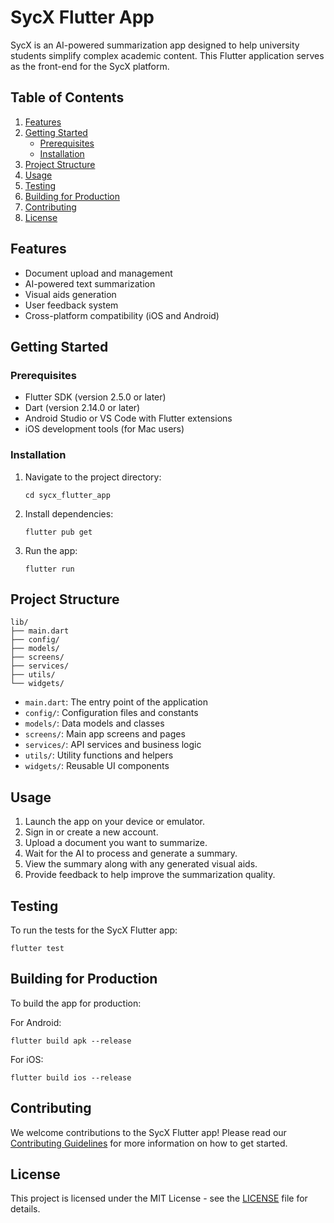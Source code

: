 # SycX Flutter App

SycX is an AI-powered summarization app designed to help university students simplify complex academic content. This Flutter application serves as the front-end for the SycX platform.

## Table of Contents

1. [Features](#features)
2. [Getting Started](#getting-started)
   - [Prerequisites](#prerequisites)
   - [Installation](#installation)
3. [Project Structure](#project-structure)
4. [Usage](#usage)
5. [Testing](#testing)
6. [Building for Production](#building-for-production)
7. [Contributing](#contributing)
8. [License](#license)

## Features

- Document upload and management
- AI-powered text summarization
- Visual aids generation
- User feedback system
- Cross-platform compatibility (iOS and Android)

## Getting Started

### Prerequisites

- Flutter SDK (version 2.5.0 or later)
- Dart (version 2.14.0 or later)
- Android Studio or VS Code with Flutter extensions
- iOS development tools (for Mac users)

### Installation

1. Navigate to the project directory:
   ```
   cd sycx_flutter_app
   ```

3. Install dependencies:
   ```
   flutter pub get
   ```

4. Run the app:
   ```
   flutter run
   ```

## Project Structure

```
lib/
├── main.dart
├── config/
├── models/
├── screens/
├── services/
├── utils/
└── widgets/
```

- `main.dart`: The entry point of the application
- `config/`: Configuration files and constants
- `models/`: Data models and classes
- `screens/`: Main app screens and pages
- `services/`: API services and business logic
- `utils/`: Utility functions and helpers
- `widgets/`: Reusable UI components

## Usage

1. Launch the app on your device or emulator.
2. Sign in or create a new account.
3. Upload a document you want to summarize.
4. Wait for the AI to process and generate a summary.
5. View the summary along with any generated visual aids.
6. Provide feedback to help improve the summarization quality.

## Testing

To run the tests for the SycX Flutter app:

```
flutter test
```

## Building for Production

To build the app for production:

For Android:
```
flutter build apk --release
```

For iOS:
```
flutter build ios --release
```

## Contributing

We welcome contributions to the SycX Flutter app! Please read our [Contributing Guidelines](../CONTRIBUTING) for more information on how to get started.

## License

This project is licensed under the MIT License - see the [LICENSE](../LICENSE) file for details.
